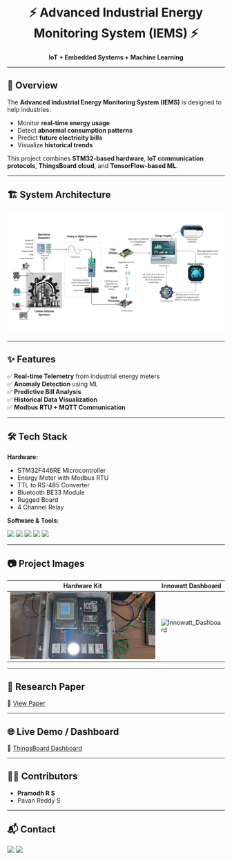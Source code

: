 <!-- Banner / Title -->
<h1 align="center">⚡ Advanced Industrial Energy Monitoring System (IEMS) ⚡</h1>
<p align="center">
  <b>IoT + Embedded Systems + Machine Learning</b>  
</p>

---

## 📌 Overview
The **Advanced Industrial Energy Monitoring System (IEMS)** is designed to help industries:
- Monitor **real-time energy usage**
- Detect **abnormal consumption patterns**
- Predict **future electricity bills**
- Visualize **historical trends**

This project combines **STM32-based hardware**, **IoT communication protocols**, **ThingsBoard cloud**, and **TensorFlow-based ML**.

---

## 🏗️ System Architecture
<p align="center">
  <img src="iems_archt.png" alt="System Architecture" width="700"/>
</p>

---

## ✨ Features
✅ **Real-time Telemetry** from industrial energy meters  
✅ **Anomaly Detection** using ML  
✅ **Predictive Bill Analysis**  
✅ **Historical Data Visualization**  
✅ **Modbus RTU + MQTT Communication**  

---

## 🛠️ Tech Stack

**Hardware:**
- STM32F446RE Microcontroller
- Energy Meter with Modbus RTU
- TTL to RS-485 Converter
- Bluetooth BE33 Module
- Rugged Board
- 4 Channel Relay

**Software & Tools:**
<p>
  <img src="https://img.shields.io/badge/C%20Language-00599C?style=for-the-badge&logo=c&logoColor=white"/>
  <img src="https://img.shields.io/badge/Python-3776AB?style=for-the-badge&logo=python&logoColor=white"/>
  <img src="https://img.shields.io/badge/TensorFlow-FF6F00?style=for-the-badge&logo=tensorflow&logoColor=white"/>
  <img src="https://img.shields.io/badge/ThingsBoard-5C2D91?style=for-the-badge"/>
  <img src="https://img.shields.io/badge/MQTT-660066?style=for-the-badge"/>
</p>

---

## 📷 Project Images
| Hardware Kit | Innowatt Dashboard |
|--------------|--------------------|
| ![Hardware Kit](harware%20Kit.jpg) | ![Innowatt_Dashboard](images/dashboard.png) |

---

## 📄 Research Paper
📄 [View Paper](Conference_Paper_IEMS_F.pdf)

---

## 🌐 Live Demo / Dashboard
🔗 [ThingsBoard Dashboard](your-thingsboard-link)

---

## 👨‍💻 Contributors
- **Pramodh R S**
- Pavan Reddy S

---

## 📬 Contact
<p>
  <a href="mailto:your-email@example.com"><img src="https://img.shields.io/badge/Email-D14836?style=for-the-badge&logo=gmail&logoColor=white"/></a>
  <a href="https://linkedin.com/in/your-profile"><img src="https://img.shields.io/badge/LinkedIn-0077B5?style=for-the-badge&logo=linkedin&logoColor=white"/></a>
</p>

